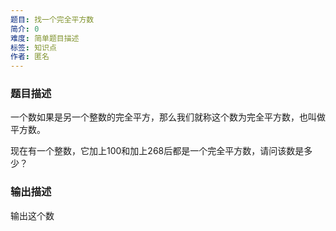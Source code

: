 ```yaml
---
题目: 找一个完全平方数
简介: 0
难度: 简单题目描述
标签: 知识点
作者: 匿名
---
```


### 题目描述

一个数如果是另一个整数的完全平方，那么我们就称这个数为完全平方数，也叫做平方数。

现在有一个整数，它加上100和加上268后都是一个完全平方数，请问该数是多少？

### 输出描述

输出这个数

